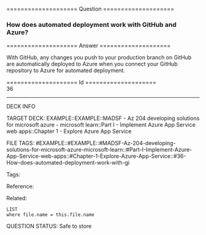 ==================== Question ====================  

### How does automated deployment work with GitHub and Azure?  

==================== Answer ====================  

With GitHub, any changes you push to your production branch on GitHub are automatically deployed to Azure when you connect your GitHub repository to Azure for automated deployment.

==================== Id ====================  
36

---

DECK INFO

TARGET DECK: EXAMPLE::EXAMPLE::MADSF - Az 204 developing solutions for microsoft azure - microsoft learn::Part I - Implement Azure App Service web apps::Chapter 1 - Explore Azure App Service

FILE TAGS: #EXAMPLE::#EXAMPLE::#MADSF-Az-204-developing-solutions-for-microsoft-azure-microsoft-learn::#Part-I-Implement-Azure-App-Service-web-apps::#Chapter-1-Explore-Azure-App-Service::#36-How-does-automated-deployment-work-with-gi

Tags:

Reference:

Related:

```dataview
LIST
where file.name = this.file.name
```

QUESTION STATUS: Safe to store
